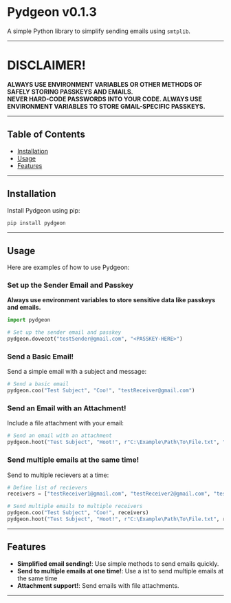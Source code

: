 # Pydgeon v0.1.3
A simple Python library to simplify sending emails using `smtplib`.

---

# DISCLAIMER!
**ALWAYS USE ENVIRONMENT VARIABLES OR OTHER METHODS OF SAFELY STORING PASSKEYS AND EMAILS.**  
**NEVER HARD-CODE PASSWORDS INTO YOUR CODE. ALWAYS USE ENVIRONMENT VARIABLES TO STORE GMAIL-SPECIFIC PASSKEYS.**

---

## Table of Contents
- [Installation](#installation)
- [Usage](#usage)
- [Features](#features)

---

## Installation
Install Pydgeon using pip:
```bash
pip install pydgeon
```

---

## Usage
Here are examples of how to use Pydgeon:  

### Set up the Sender Email and Passkey
**Always use environment variables to store sensitive data like passkeys and emails.**  
```python
import pydgeon

# Set up the sender email and passkey
pydgeon.dovecot("testSender@gmail.com", "<PASSKEY-HERE>")
```

### Send a Basic Email!
Send a simple email with a subject and message:  
```python
# Send a basic email
pydgeon.coo("Test Subject", "Coo!", "testReceiver@gmail.com")
```

### Send an Email with an Attachment!
Include a file attachment with your email:  
```python
# Send an email with an attachment
pydgeon.hoot("Test Subject", "Hoot!", r"C:\Example\Path\To\File.txt", "testReceiver@gmail.com")
```

### Send multiple emails at the same time!
Send to multiple recievers at a time:  
```python
# Define list of recievers
receivers = ["testReceiver1@gmail.com", "testReceiver2@gmail.com", "testReceiver3@gmail.com"]

# Send multiple emails to multiple receivers
pydgeon.coo("Test Subject", "Coo!", receivers)
pydgeon.hoot("Test Subject", "Hoot!", r"C:\Example\Path\To\File.txt", receivers)
```


---

## Features
- **Simplified email sending!**: Use simple methods to send emails quickly.
- **Send to multiple emails at one time!**: Use a ist to send multiple emails at the same time
- **Attachment support!**: Send emails with file attachments.

---
